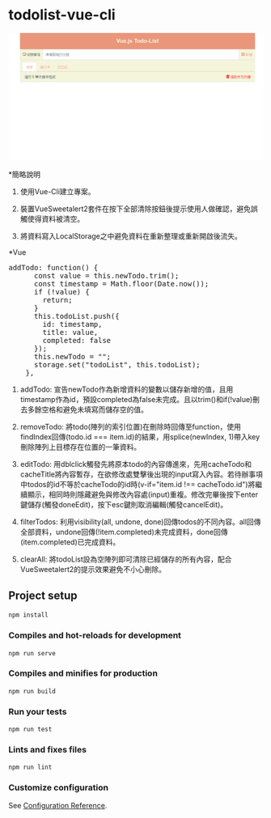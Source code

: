 # todolist-vue-cli

![image](https://github.com/Kuaruou/Vue-TodoList/blob/master/TodoList.gif)

*簡略說明

1. 使用Vue-Cli建立專案。

2. 裝置VueSweetalert2套件在按下全部清除按鈕後提示使用人做確認，避免誤觸使得資料被清空。

3. 將資料寫入LocalStorage之中避免資料在重新整理或重新開啟後流失。

*Vue
<pre class="prettyprint hljs ">
addTodo: function() {
      const value = this.newTodo.trim();
      const timestamp = Math.floor(Date.now());
      if (!value) {
        return;
      }
      this.todoList.push({
        id: timestamp,
        title: value,
        completed: false
      });
      this.newTodo = "";
      storage.set("todoList", this.todoList);
    },
</pre>    
    
1. addTodo: 宣告newTodo作為新增資料的變數以儲存新增的值，且用timestamp作為id，預設completed為false未完成。且以trim()和if(!value)刪去多餘空格和避免未填寫而儲存空的值。

2. removeTodo: 將todo(陣列的索引位置)在刪除時回傳至function，使用findIndex回傳(todo.id === item.id)的結果，用splice(newIndex, 1)帶入key刪除陣列上目標存在位置的一筆資料。

3. editTodo: 用dblclick觸發先將原本todo的內容傳進來，先用cacheTodo和cacheTitle將內容暫存，在欲修改處雙擊後出現的input寫入內容。若待辦事項中todos的id不等於cacheTodo的id時(v-if="item.id !== cacheTodo.id")將繼續顯示，相同時則隱藏避免與修改內容處(input)重複。修改完畢後按下enter鍵儲存(觸發doneEdit)，按下esc鍵則取消編輯(觸發cancelEdit)。

4. filterTodos: 利用visibility(all, undone, done)回傳todos的不同內容。all回傳全部資料，undone回傳(!item.completed)未完成資料，done回傳(item.completed)已完成資料。

5. clearAll: 將todoList設為空陣列即可清除已經儲存的所有內容，配合VueSweetalert2的提示效果避免不小心刪除。

## Project setup
```
npm install
```

### Compiles and hot-reloads for development
```
npm run serve
```

### Compiles and minifies for production
```
npm run build
```

### Run your tests
```
npm run test
```

### Lints and fixes files
```
npm run lint
```

### Customize configuration
See [Configuration Reference](https://cli.vuejs.org/config/).
